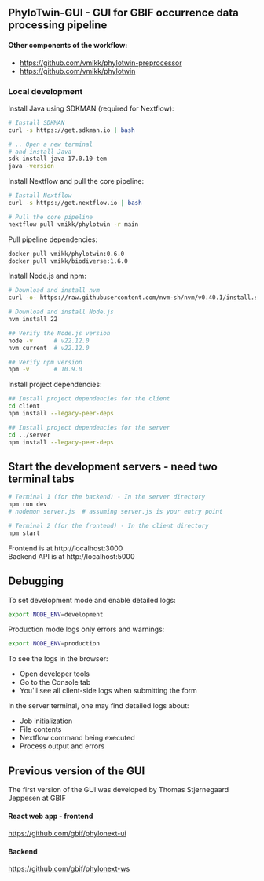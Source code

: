 
## PhyloTwin-GUI - GUI for GBIF occurrence data processing pipeline

#### Other components of the workflow:
 - https://github.com/vmikk/phylotwin-preprocessor
 - https://github.com/vmikk/phylotwin


### Local development

Install Java using SDKMAN (required for Nextflow):

```bash
# Install SDKMAN
curl -s https://get.sdkman.io | bash

# .. Open a new terminal
# and install Java
sdk install java 17.0.10-tem
java -version
```

Install Nextflow and pull the core pipeline:

```bash
# Install Nextflow
curl -s https://get.nextflow.io | bash

# Pull the core pipeline
nextflow pull vmikk/phylotwin -r main
```

Pull pipeline dependencies:

```bash
docker pull vmikk/phylotwin:0.6.0
docker pull vmikk/biodiverse:1.6.0
```


Install Node.js and npm:  

```bash
# Download and install nvm
curl -o- https://raw.githubusercontent.com/nvm-sh/nvm/v0.40.1/install.sh | bash

# Download and install Node.js
nvm install 22

## Verify the Node.js version
node -v      # v22.12.0
nvm current  # v22.12.0

## Verify npm version
npm -v       # 10.9.0
```

Install project dependencies:  

```bash
## Install project dependencies for the client
cd client
npm install --legacy-peer-deps

## Install project dependencies for the server
cd ../server
npm install --legacy-peer-deps
```


## Start the development servers - need two terminal tabs

```bash
# Terminal 1 (for the backend) - In the server directory
npm run dev
# nodemon server.js  # assuming server.js is your entry point

# Terminal 2 (for the frontend) - In the client directory
npm start
```

Frontend is at http://localhost:3000  
Backend API is at http://localhost:5000  


## Debugging

To set development mode and enable detailed logs:
```bash
export NODE_ENV=development
```

Production mode logs only errors and warnings:
```bash
export NODE_ENV=production
```


To see the logs in the browser:
- Open developer tools
- Go to the Console tab
- You'll see all client-side logs when submitting the form

In the server terminal, one may find detailed logs about:
- Job initialization
- File contents
- Nextflow command being executed
- Process output and errors



## Previous version of the GUI

The first version of the GUI was developed by Thomas Stjernegaard Jeppesen at GBIF

#### React web app - frontend
https://github.com/gbif/phylonext-ui

#### Backend
https://github.com/gbif/phylonext-ws

